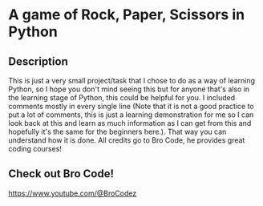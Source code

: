 # A game of Rock, Paper, Scissors in Python

## Description
This is just a very small project/task that I chose to do as a way of learning Python,
so I hope you don't mind seeing this but for anyone that's also in the learning stage
of Python, this could be helpful for you. I included comments mostly in every single line (Note
that it is not a good practice to put a lot of comments, this is just a learning demonstration
for me so I can look back at this and learn as much information as I can get from this and
hopefully it's the same for the beginners here.). That way you can understand how it is done. 
All credits go to Bro Code, he provides great coding courses!

## Check out Bro Code!
https://www.youtube.com/@BroCodez